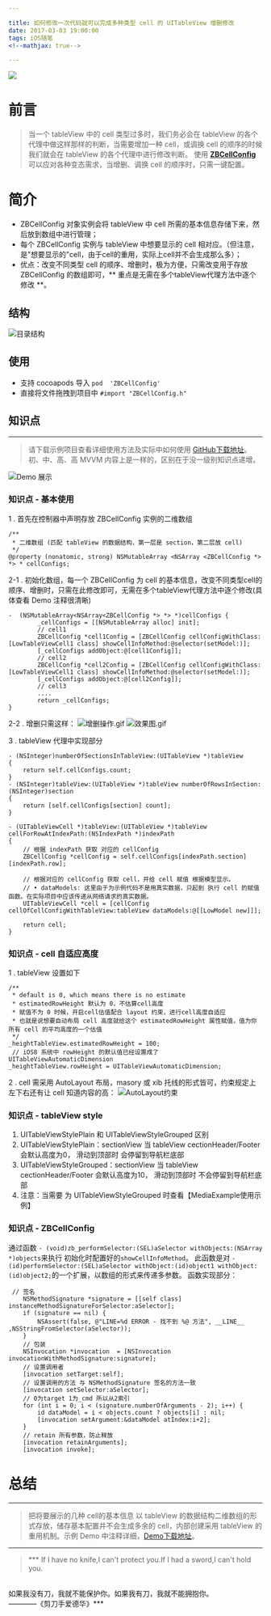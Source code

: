 ```yaml
---

title: 如何修改一次代码就可以完成多种类型 cell 的 UITableView 增删修改
date: 2017-03-03 19:00:00
tags: iOS随笔
<!--mathjax: true-->

---
```

![](http://upload-images.jianshu.io/upload_images/1874013-a77033a9b1540da3.png?imageMogr2/auto-orient/strip%7CimageView2/2/w/1240)

# 前言

> 当一个 tableView 中的 cell 类型过多时，我们务必会在 tableView 的各个代理中做这样那样的判断，当需要增加一种 cell，或调换 cell 的顺序的时候我们就会在 tableView 的各个代理中进行修改判断。
> 使用 **[ZBCellConfig](https://github.com/itzhangbao/ZBCellConfig)** 可以应对各种变态需求，当增删、调换 cell 的顺序时，只需一键配置。

# 简介
 * ZBCellConfig 对象实例会将 tableView 中 cell 所需的基本信息存储下来，然后放到数组中进行管理；
 * 每个 ZBCellConfig 实例与 tableView 中想要显示的 cell 相对应。（但注意，是"想要显示的"cell，由于cell的重用，实际上cell并不会生成那么多）；
 * 优点：改变不同类型 cell 的顺序、增删时，极为方便，只需改变用于存放 ZBCellConfig 的数组即可，** 重点是无需在多个tableView代理方法中逐个修改 **。

## 结构
![目录结构](http://upload-images.jianshu.io/upload_images/1874013-a430e51028ed5f0c.png?imageMogr2/auto-orient/strip%7CimageView2/2/w/1240)

## 使用
- 支持 cocoapods 导入  `pod  'ZBCellConfig'`
- 直接将文件拖拽到项目中 `#import "ZBCellConfig.h"`

## 知识点
***
> 请下载示例项目查看详细使用方法及实际中如何使用 [GitHub下载地址](https://github.com/itzhangbao/ZBCellConfig)。
> 初、中、高、高 MVVM 内容上是一样的，区别在于没一级别知识点递增。

![Demo 展示](http://upload-images.jianshu.io/upload_images/1874013-0c91fbfc2ad9bf5c.png?imageMogr2/auto-orient/strip%7CimageView2/2/w/1240)

### 知识点 - 基本使用
1 . 首先在控制器中声明存放 ZBCellConfig 实例的二维数组

```
/**
 * 二维数组 (匹配 tableView 的数据结构，第一层是 section，第二层放 cell)
 */
@property (nonatomic, strong) NSMutableArray <NSArray <ZBCellConfig *> *> * cellConfigs;
```

2-1 . 初始化数组，每一个 ZBCellConfig 为 cell 的基本信息，改变不同类型cell的顺序、增删时，只需在此修改即可，无需在多个tableView代理方法中逐个修改(具体查看 Demo 注释很清晰)

```
-  (NSMutableArray<NSArray<ZBCellConfig *> *> *)cellConfigs {
        _cellConfigs = [[NSMutableArray alloc] init];
        // cell1
        ZBCellConfig *cell1Config = [ZBCellConfig cellConfigWithClass:[LowTableViewCell1 class] showCellInfoMethod:@selector(setModel:)];
        [_cellConfigs addObject:@[cell1Config]];
        // cell2
        ZBCellConfig *cell2Config = [ZBCellConfig cellConfigWithClass:[LowTableViewCell1 class] showCellInfoMethod:@selector(setModel:)];
        [_cellConfigs addObject:@[cell2Config]];
        // cell3
        ....
        return _cellConfigs;
}
```
2-2 . 增删只需这样：
![增删操作.gif](http://upload-images.jianshu.io/upload_images/1874013-60f146e4c4611057.gif?imageMogr2/auto-orient/strip)
![效果图.gif](http://upload-images.jianshu.io/upload_images/1874013-7460b89d4c28f6d6.gif?imageMogr2/auto-orient/strip)

3 . tableView 代理中实现部分

```
- (NSInteger)numberOfSectionsInTableView:(UITableView *)tableView
{
    return self.cellConfigs.count;
}
- (NSInteger)tableView:(UITableView *)tableView numberOfRowsInSection:(NSInteger)section
{
    return [self.cellConfigs[section] count];
}

- (UITableViewCell *)tableView:(UITableView *)tableView cellForRowAtIndexPath:(NSIndexPath *)indexPath
{
    // 根据 indexPath 获取 对应的 cellConfig
    ZBCellConfig *cellConfig = self.cellConfigs[indexPath.section][indexPath.row];
    
    // 根据对应的 cellConfig 获取 cell，并给 cell 赋值 根据模型显示。
    // • dataModels: 这里由于为示例代码不是用真实数据，只起到 执行 cell 的赋值函数。在实际项目中应该传递从网络请求的真实数据。
    UITableViewCell *cell = [cellConfig cellOfCellConfigWithTableView:tableView dataModels:@[[LowModel new]]];
    
    return cell;
}
```

### 知识点 - cell 自适应高度

1 . tableView 设置如下 
```
/**
 * default is 0, which means there is no estimate
 * estimatedRowHeight 默认为 0，不估算cell高度
 * 赋值不为 0 时候，开启cell估值配合 layout 约束，进行cell高度自适应
 * 也就是说想要自动布局 cell 高度就给这个 estimatedRowHeight 属性赋值，值为你所有 cell 的平均高度的一个估值
 */
_heightTableView.estimatedRowHeight = 100;
 // iOS8 系统中 rowHeight 的默认值已经设置成了 UITableViewAutomaticDimension
_heightTableView.rowHeight = UITableViewAutomaticDimension;
```

2 . cell 需采用 AutoLayout 布局，masory 或 xib 托线的形式皆可，约束规定上左下右还有让 cell 知道内容的高：
![AutoLayout约束](http://upload-images.jianshu.io/upload_images/1874013-d18840b38f5bb3c4.png?imageMogr2/auto-orient/strip%7CimageView2/2/w/1240)

### 知识点 - tableView style
1. UITableViewStylePlain 和 UITableViewStyleGrouped 区别
2. UITableViewStylePlain：sectionView 当 tableView cectionHeader/Footer 会默认高度为0， 滑动到顶部时 会停留到导航栏底部
3. UITableViewStyleGrouped：sectionView 当 tableView cectionHeader/Footer 会默认高度为10， 滑动到顶部时 不会停留到导航栏底部
4. 注意：当需要 为 UITableViewStyleGrouped 时查看【MediaExample使用示例】

### 知识点 - ZBCellConfig
通过函数 `- (void)zb_performSelector:(SEL)aSelector withObjects:(NSArray *)objects`来执行 初始化时配置好的`showCellInfoMethod`。
此函数是对 `- (id)performSelector:(SEL)aSelector withObject:(id)object1 withObject:(id)object2;`的一个扩展，以数组的形式来传递多参数。
函数实现部分：

```
 // 签名
    NSMethodSignature *signature = [[self class] instanceMethodSignatureForSelector:aSelector];
    if (signature == nil) {
        NSAssert(false, @"LINE=%d ERROR - 找不到 %@ 方法", __LINE__ ,NSStringFromSelector(aSelector));
    }
    // 包装
    NSInvocation *invocation  = [NSInvocation invocationWithMethodSignature:signature];
    // 设置调用者
    [invocation setTarget:self];
    // 设置调用的方法 与 NSMethodSignature 签名的方法一致
    [invocation setSelector:aSelector];
    // 0为target 1为_cmd 所以从2索引
    for (int i = 0; i < (signature.numberOfArguments - 2); i++) {
        id dataModel = i < objects.count ? objects[i] : nil;
        [invocation setArgument:&dataModel atIndex:i+2];
    }
    // retain 所有参数，防止释放
    [invocation retainArguments];
    [invocation invoke];
```

# 总结
***
> 把将要展示的几种 cell的基本信息 以 tableView 的数据结构二维数组的形式存放，储存基本配置并不会生成多余的 cell，内部创建采用 tableView 的重用机制。示例 Demo 中注释详细，[Demo下载地址](https://github.com/itzhangbao/ZBCellConfig)。

***
> *** If I have no knife,I can't protect you.If I had a sword,I can't hold you. 
<br>
如果我没有刀，我就不能保护你。如果我有刀，我就不能拥抱你。
<br>
————《剪刀手爱德华》***
